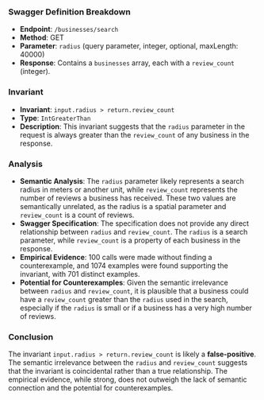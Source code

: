 ### Swagger Definition Breakdown
- **Endpoint**: `/businesses/search`
- **Method**: GET
- **Parameter**: `radius` (query parameter, integer, optional, maxLength: 40000)
- **Response**: Contains a `businesses` array, each with a `review_count` (integer).

### Invariant
- **Invariant**: `input.radius > return.review_count`
- **Type**: `IntGreaterThan`
- **Description**: This invariant suggests that the `radius` parameter in the request is always greater than the `review_count` of any business in the response.

### Analysis
- **Semantic Analysis**: The `radius` parameter likely represents a search radius in meters or another unit, while `review_count` represents the number of reviews a business has received. These two values are semantically unrelated, as the radius is a spatial parameter and `review_count` is a count of reviews.
- **Swagger Specification**: The specification does not provide any direct relationship between `radius` and `review_count`. The `radius` is a search parameter, while `review_count` is a property of each business in the response.
- **Empirical Evidence**: 100 calls were made without finding a counterexample, and 1074 examples were found supporting the invariant, with 701 distinct examples.
- **Potential for Counterexamples**: Given the semantic irrelevance between `radius` and `review_count`, it is plausible that a business could have a `review_count` greater than the `radius` used in the search, especially if the `radius` is small or if a business has a very high number of reviews.

### Conclusion
The invariant `input.radius > return.review_count` is likely a **false-positive**. The semantic irrelevance between the `radius` and `review_count` suggests that the invariant is coincidental rather than a true relationship. The empirical evidence, while strong, does not outweigh the lack of semantic connection and the potential for counterexamples.
